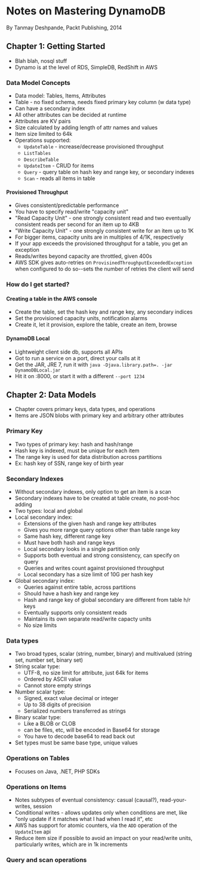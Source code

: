 # Notes on Mastering DynamoDB

By Tanmay Deshpande, Packt Publishing, 2014

## Chapter 1: Getting Started

* Blah blah, nosql stuff
* Dynamo is at the level of RDS, SimpleDB, RedShift in AWS

### Data Model Concepts

* Data model: Tables, Items, Attributes
* Table - no fixed schema, needs fixed primary key column (w data type)
* Can have a secondary index
* All other attributes can be decided at runtime
* Attributes are KV pairs
* Size calculated by adding length of attr names and values
* Item size limited to 64k
* Operations supported:
    * ``UpdateTable`` - increase/decrease provisioned throughput
    * ``ListTables``
    * ``DescribeTable``
    * ``UpdateItem`` - CRUD for items
    * ``Query`` - query table on hash key and range key, or secondary indexes
    * ``Scan`` - reads all items in table

#### Provisioned Throughput

* Gives consistent/predictable performance
* You have to specify read/write "capacity unit"
* "Read Capacity Unit" - one strongly consistent read and two eventually consistent reads per second for an item up to 4KB
* "Write Capacity Unit" - one strongly consistent write for an item up to 1K
* For bigger items, capacity units are in multiples of 4/1K, respectively
* If your app exceeds the provisioned throughput for a table, you get an exception
* Reads/writes beyond capacity are throttled, given 400s
* AWS SDK gives auto-retries on ``ProvisinedThroughputExceededException`` when configured to do so--sets the number of retries the client will send

### How do I get started?

#### Creating a table in the AWS console

* Create the table, set the hash key and range key, any secondary indices
* Set the provisioned capacity units, notification alarms
* Create it, let it provision, explore the table, create an item, browse

#### DynamoDB Local

* Lightweight client side db, supports all APIs
* Got to run a service on a port, direct your calls at it
* Get the JAR, JRE 7, run it with ``java -Djava.library.path=. -jar DynamoDBLocal.jar``
* Hit it on :8000, or start it with a different ``--port 1234``

## Chapter 2: Data Models

* Chapter covers primary keys, data types, and operations
* Items are JSON blobs with primary key and arbitrary other attributes

### Primary Key

* Two types of primary key: hash and hash/range
* Hash key is indexed, must be unique for each item
* The range key is used for data distribution across partitions
* Ex: hash key of SSN, range key of birth year

### Secondary Indexes

* Without secondary indexes, only option to get an item is a scan
* Secondary indexes have to be created at table create, no post-hoc adding
* Two types: local and global
* Local secondary index:
    * Extensions of the given hash and range key attributes
    * Gives you more range query options other than table range key
    * Same hash key, different range key
    * Must have both hash and range keys
    * Local secondary looks in a single partition only
    * Supports both eventual and strong consistency, can specify on query
    * Queries and writes count against provisioned throughput
    * Local secondary has a size limit of 10G per hash key
* Global secondary index:
    * Queries against entire table, across partitions
    * Should have a hash key and range key
    * Hash and range key of global secondary are different from table h/r keys
    * Eventually supports only consistent reads
    * Maintains its own separate read/write capacty units
    * No size limits

### Data types

* Two broad types, scalar (string, number, binary) and multivalued (string set, number set, binary set)
* String scalar type:
    * UTF-8, no size limit for attribute, just 64k for items
    * Ordered by ASCII value
    * Cannot store empty strings
* Number scalar type:
    * Signed, exact value decimal or integer
    * Up to 38 digits of precision
    * Serialized numbers transferred as strings
* Binary scalar type:
    * Like a BLOB or CLOB
    * can be files, etc, will be encoded in Base64 for storage
    * You have to decode base64 to read back out
* Set types must be same base type, unique values

### Operations on Tables

* Focuses on Java, .NET, PHP SDKs

### Operations on Items

* Notes subtypes of eventual consistency: casual (causal?), read-your-writes, session
* Conditional writes - allows updates only when conditions are met, like "only update if it matches what I had when I read it", etc
* AWS has support for atomic counters, via the ``ADD`` operation of the ``UpdateItem`` api
* Reduce item size if possible to avoid an impact on your read/write units, particularly writes, which are in 1k increments

### Query and scan operations
